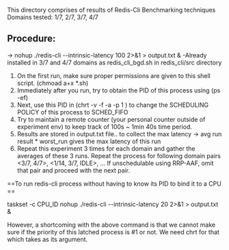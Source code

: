 This directory comprises of results of Redis-Cli Benchmarking techniques
Domains tested: 1/7, 2/7, 3/7, 4/7

Procedure:
---------
-> nohup ./redis-cli --intrinsic-latency 100 2>&1 > output.txt &
-Already installed in 3/7 and 4/7 domains as redis_cli_bgd.sh in redis_cli/src directory
1. On the first run, make sure proper permissions are given to this shell script. (chmoad a+x *.sh)
2. Immediately after you run, try to obtain the PID of this process using (ps -ef)
3. Next, use this PID in (chrt -v -f -a -p 1 <PID>) to change the SCHEDULING POLICY of this process to SCHED_FIFO
4. Try to maintain a remote counter (your personal counter outside of experiment env) to keep track of 100s ~ 1min 40s time period.
5. Results are stored in output.txt file.. to collect the max latency -> avg run result * worst_run gives the max latency of this run
6. Repeat this experiment 3 times for each domain and gather the averages of these 3 runs.
Repeat the process for following domain pairs <3/7, 4/7>, <1/14, 3/7, IDLE>, ... 
If unschedulable using RRP-AAF, omit that pair and proceed with the next pair.

==To run redis-cli process without having to know its PID to bind it to a CPU ==

  taskset -c CPU_ID nohup ./redis-cli --intrinsic-latency 20 2>&1 > output.txt &

However, a shortcoming with the above command is that we cannot make sure if the priority of this latched process is #1 or not. 
We need chrt for that which takes <PID> as its argument. 
